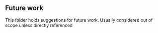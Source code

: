 ## Future work

This folder holds suggestions for future work. Usually considered out of scope unless directly referenced